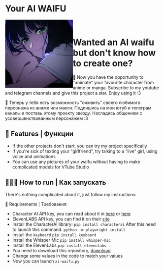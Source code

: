 # Your AI WAIFU
<div>
  <img width="220" align="left" src="423fabce-b698-426f-acb5-dae5a612a80c.jpg"/>
  <br>
  <h1>Wanted an AI waifu but don't know how to create one?</h1>
  </p>
</div>
  🤝 Now you have the opportunity to "animate" your favourite character from anime or manga. Subscribe to my youtube and telegram channels and give this project a star. Enjoy using it :3
  <br>
  </p>
  🤝 Теперь у тебя есть возможность "оживить" своего любимого персонажа из аниме или манги. Подпишись на мои ютуб и телеграм каналы и поставь этому проекту звезду. Насладись общением с усовершенствованным персонажем :3

 ## 🧠 Features | Функции
 - If the other projects don't start, you can try my project specifically
 - If you're sick of texting your "girlfriend", try talking to a "live" girl, using voice and animations
 - You can use any pictures of your waifu without having to make complicated models for VTube Studio
 
 ## 👨🏻‍💻 How to run | Как запускать
 There's nothing complicated about it, just follow my instructions:

📌 Requirements | Требования:
- Character AI API key, you can read about it in [here](https://pycai.gitbook.io/welcome/api/values) or [here](https://github.com/kramcat/CharacterAI/tree/main#-get-token)
- ElevenLABS API key, you can find it on their [site](https://elevenlabs.io/subscription)
- Install the CharacterAI library: ```pip install characterai``` After this need to launch this command: `python -m playwright install`
- Install the `keyboard` `pip install keyboard`
- Install the Whisper Mic ```pip install whisper-mic```
- Install the ElevenLabs ```pip install elevenlabs```
- You need to download this repository, [download](https://github.com/jofizcd/your-ai-waifu/archive/refs/heads/main.zip)
- Change some values in the code to match your values
- Now you can launch `ai-waifu.py`
